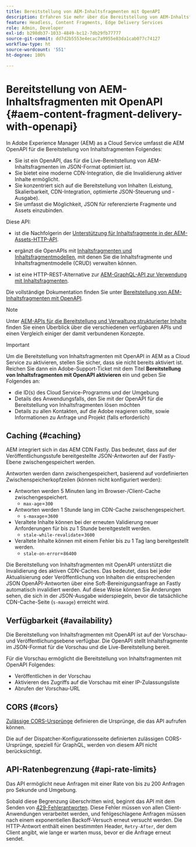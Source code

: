 ```yaml
---
title: Bereitstellung von AEM-Inhaltsfragmenten mit OpenAPI
description: Erfahren Sie mehr über die Bereitstellung von AEM-Inhaltsfragmenten mit OpenAPI
feature: Headless, Content Fragments, Edge Delivery Services
role: Admin, Developer
exl-id: b298db37-1033-4849-bc12-7db29fb77777
source-git-commit: dd7d2b5553e4ecac7a9955e83da1cab077c74127
workflow-type: ht
source-wordcount: '551'
ht-degree: 100%

---
```



# Bereitstellung von AEM-Inhaltsfragmenten mit OpenAPI {#aem-content-fragment-delivery-with-openapi}

In Adobe Experience Manager (AEM) as a Cloud Service umfasst die AEM OpenAPI für die Bereitstellung von Inhaltsfragmenten Folgendes:

* Sie ist ein OpenAPI, das für die Live-Bereitstellung von AEM-Inhaltsfragmenten im JSON-Format optimiert ist.
* Sie bietet eine moderne CDN-Integration, die die Invalidierung aktiver Inhalte ermöglicht.
* Sie konzentriert sich auf die Bereitstellung von Inhalten (Leistung, Skalierbarkeit, CDN-Integration, optimierte JSON-Steuerung und -Ausgabe).
* Sie umfasst die Möglichkeit, JSON für referenzierte Fragmente und Assets einzubinden.

Diese API:

* ist die Nachfolgerin der [Unterstützung für Inhaltsfragmente in der AEM-Assets-HTTP-API](/help/assets/content-fragments/assets-api-content-fragments.md).

* ergänzt die OpenAPIs mit [Inhaltsfragmenten und Inhaltsfragmentmodellen](/help/headless/content-fragment-openapis.md), mit denen Sie die Inhaltsfragmente und Inhaltsfragmentmodelle (CRUD) verwalten können.

* ist eine HTTP-REST-Alternative zur [AEM-GraphQL-API zur Verwendung mit Inhaltsfragmenten](/help/headless/graphql-api/content-fragments.md).

Die vollständige Dokumentation finden Sie unter [Bereitstellung von AEM-Inhaltsfragmenten mit OpenAPI](https://developer.adobe.com/experience-cloud/experience-manager-apis/api/stable/contentfragments/delivery/?lang=de).

>[!NOTE]
>
>Unter [AEM-APIs für die Bereitstellung und Verwaltung strukturierter Inhalte](/help/headless/apis-headless-and-content-fragments.md) finden Sie einen Überblick über die verschiedenen verfügbaren APIs und einen Vergleich einiger der damit verbundenen Konzepte.

>[!IMPORTANT]
>
>Um die Bereitstellung von Inhaltsfragmenten mit OpenAPI in AEM as a Cloud Service zu aktivieren, stellen Sie sicher, dass sie nicht bereits aktiviert ist. Reichen Sie dann ein Adobe-Support-Ticket mit dem Titel **Bereitstellung von Inhaltsfragmenten mit OpenAPI aktivieren** ein und geben Sie Folgendes an:
>
>* die ID(s) des Cloud Service-Programms und der Umgebung
>* Details des Anwendungsfalls, den Sie mit der OpenAPI für die Bereitstellung von Inhaltsfragmenten lösen möchten
>* Details zu allen Kontakten, auf die Adobe reagieren sollte, sowie Informationen zu Anfrage und Projekt (falls erforderlich)

## Caching {#caching}

AEM integriert sich in das AEM CDN Fastly. Das bedeutet, dass auf der Veröffentlichungsstufe bereitgestellte JSON-Antworten auf der Fastly-Ebene zwischengespeichert werden.

Antworten werden dann zwischengespeichert, basierend auf vordefinierten Zwischenspeicherkopfzeilen (können nicht konfiguriert werden):

* Antworten werden 5 Minuten lang im Browser-/Client-Cache zwischengespeichert.
   * `max-age`=`300`
* Antworten werden 1 Stunde lang im CDN-Cache zwischengespeichert.
   * `s-maxage`=`3600`
* Veraltete Inhalte können bei der erneuten Validierung neuer Anforderungen für bis zu 1 Stunde bereitgestellt werden.
   * `stale-while-revalidate`=`3600`
* Veraltete Inhalte können mit einem Fehler bis zu 1 Tag lang bereitgestellt werden.
   * `stale-on-error`=`86400`

Die Bereitstellung von Inhaltsfragmenten mit OpenAPI unterstützt die Invalidierung des aktiven CDN-Caches. Das bedeutet, dass bei jeder Aktualisierung oder Veröffentlichung von Inhalten die entsprechenden JSON OpenAPI-Antworten über eine Soft-Bereinigungsanfrage an Fastly automatisch invalidiert werden. Auf diese Weise können Sie Änderungen sehen, die sich in der JSON-Ausgabe widerspiegeln, bevor die tatsächliche CDN-Cache-Seite (`s-maxage`) erreicht wird.

## Verfügbarkeit {#availability}

Die Bereitstellung von Inhaltsfragmenten mit OpenAPI ist auf der Vorschau- und Veröffentlichungsebene verfügbar. Die OpenAPI stellt Inhaltsfragmente im JSON-Format für die Vorschau und die Live-Bereitstellung bereit.

Für die Vorschau ermöglicht die Bereitstellung von Inhaltsfragmenten mit OpenAPI Folgendes:

* Veröffentlichen in der Vorschau
* Aktivieren des Zugriffs auf die Vorschau mit einer IP-Zulassungsliste
* Abrufen der Vorschau-URL

## CORS {#cors}

[Zulässige CORS-Ursprünge](/help/headless/deployment/cross-origin-resource-sharing.md) definieren die Ursprünge, die das API aufrufen können.

Die auf der Dispatcher-Konfigurationsseite definierten zulässigen CORS-Ursprünge, speziell für GraphQL, werden von diesem API nicht berücksichtigt.

## API-Ratenbegrenzung {#api-rate-limits}

Das API ermöglicht neue Anfragen mit einer Rate von bis zu 200 Anfragen pro Sekunde und Umgebung.

Sobald diese Begrenzung überschritten wird, beginnt das API mit dem Senden von [429-Fehlerantworten](https://www.rfc-editor.org/rfc/rfc6585#section-4). Diese Fehler müssen von allen Client-Anwendungen verarbeitet werden, und fehlgeschlagene Anfragen müssen nach einem exponentiellen Backoff-Versuch erneut versucht werden. Die HTTP-Antwort enthält einen bestimmten Header, `Retry-After`, der dem Client angibt, wie lange er warten muss, bevor er die Anfrage erneut sendet.

<!-- 
## Limitations {#limitations}
-->

